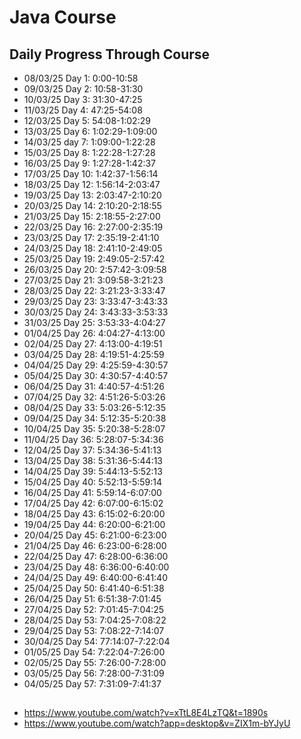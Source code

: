 # Java Course
## Daily Progress Through Course

* 08/03/25 Day 1: 0:00-10:58
* 09/03/25 Day 2: 10:58-31:30
* 10/03/25 Day 3: 31:30-47:25
* 11/03/25 Day 4: 47:25-54:08
* 12/03/25 Day 5: 54:08-1:02:29
* 13/03/25 Day 6: 1:02:29-1:09:00
* 14/03/25 day 7: 1:09:00-1:22:28
* 15/03/25 Day 8: 1:22:28-1:27:28
* 16/03/25 Day 9: 1:27:28-1:42:37
* 17/03/25 Day 10: 1:42:37-1:56:14
* 18/03/25 Day 12: 1:56:14-2:03:47
* 19/03/25 Day 13: 2:03:47-2:10:20
* 20/03/25 Day 14: 2:10:20-2:18:55
* 21/03/25 Day 15: 2:18:55-2:27:00
* 22/03/25 Day 16: 2:27:00-2:35:19
* 23/03/25 Day 17: 2:35:19-2:41:10
* 24/03/25 Day 18: 2:41:10-2:49:05
* 25/03/25 Day 19: 2:49:05-2:57:42
* 26/03/25 Day 20: 2:57:42-3:09:58
* 27/03/25 Day 21: 3:09:58-3:21:23
* 28/03/25 Day 22: 3:21:23-3:33:47
* 29/03/25 Day 23: 3:33:47-3:43:33 
* 30/03/25 Day 24: 3:43:33-3:53:33
* 31/03/25 Day 25: 3:53:33-4:04:27
* 01/04/25 Day 26: 4:04:27-4:13:00
* 02/04/25 Day 27: 4:13:00-4:19:51
* 03/04/25 Day 28: 4:19:51-4:25:59
* 04/04/25 Day 29: 4:25:59-4:30:57
* 05/04/25 Day 30: 4:30:57-4:40:57
* 06/04/25 Day 31: 4:40:57-4:51:26
* 07/04/25 Day 32: 4:51:26-5:03:26
* 08/04/25 Day 33: 5:03:26-5:12:35
* 09/04/25 Day 34: 5:12:35-5:20:38
* 10/04/25 Day 35: 5:20:38-5:28:07
* 11/04/25 Day 36: 5:28:07-5:34:36
* 12/04/25 Day 37: 5:34:36-5:41:13
* 13/04/25 Day 38: 5:31:36-5:44:13
* 14/04/25 Day 39: 5:44:13-5:52:13
* 15/04/25 Day 40: 5:52:13-5:59:14
* 16/04/25 Day 41: 5:59:14-6:07:00
* 17/04/25 Day 42: 6:07:00-6:15:02
* 18/04/25 Day 43: 6:15:02-6:20:00
* 19/04/25 Day 44: 6:20:00-6:21:00
* 20/04/25 Day 45: 6:21:00-6:23:00
* 21/04/25 Day 46: 6:23:00-6:28:00
* 22/04/25 Day 47: 6:28:00-6:36:00
* 23/04/25 Day 48: 6:36:00-6:40:00
* 24/04/25 Day 49: 6:40:00-6:41:40
* 25/04/25 Day 50: 6:41:40-6:51:38
* 26/04/25 Day 51: 6:51:38-7:01:45
* 27/04/25 Day 52: 7:01:45-7:04:25
* 28/04/25 Day 53: 7:04:25-7:08:22
* 29/04/25 Day 53: 7:08:22-7:14:07
* 30/04/25 Day 54: 77:14:07-7:22:04
* 01/05/25 Day 54: 7:22:04-7:26:00
* 02/05/25 Day 55: 7:26:00-7:28:00
* 03/05/25 Day 56: 7:28:00-7:31:09
* 04/05/25 Day 57: 7:31:09-7:41:37

##
* https://www.youtube.com/watch?v=xTtL8E4LzTQ&t=1890s
* https://www.youtube.com/watch?app=desktop&v=ZIX1m-bYJyU

